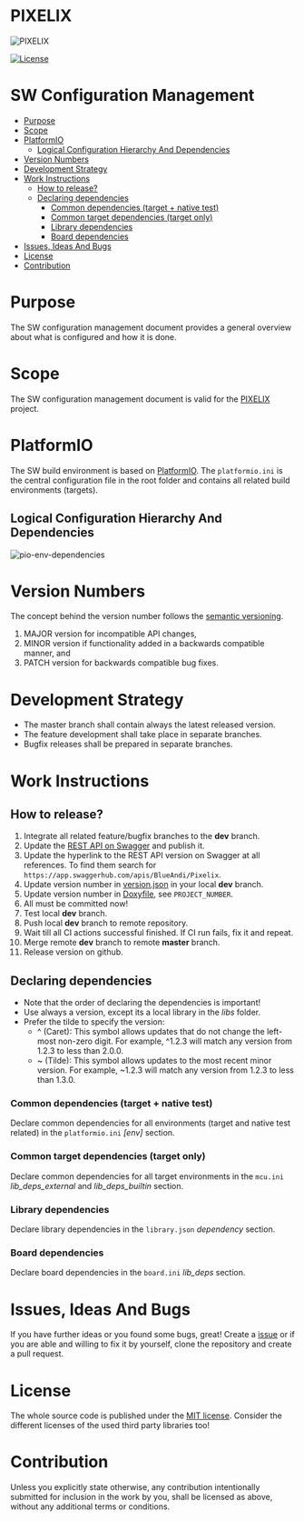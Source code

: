 # PIXELIX <!-- omit in toc -->
![PIXELIX](../images/LogoBlack.png)

[![License](https://img.shields.io/badge/license-MIT-blue.svg)](http://choosealicense.com/licenses/mit/)

# SW Configuration Management  <!-- omit in toc -->

* [Purpose](#purpose)
* [Scope](#scope)
* [PlatformIO](#platformio)
  * [Logical Configuration Hierarchy And Dependencies](#logical-configuration-hierarchy-and-dependencies)
* [Version Numbers](#version-numbers)
* [Development Strategy](#development-strategy)
* [Work Instructions](#work-instructions)
  * [How to release?](#how-to-release)
  * [Declaring dependencies](#declaring-dependencies)
    * [Common dependencies (target + native test)](#common-dependencies-target--native-test)
    * [Common target dependencies (target only)](#common-target-dependencies-target-only)
    * [Library dependencies](#library-dependencies)
    * [Board dependencies](#board-dependencies)
* [Issues, Ideas And Bugs](#issues-ideas-and-bugs)
* [License](#license)
* [Contribution](#contribution)

# Purpose
The SW configuration management document provides a general overview about what is configured and how it is done.

# Scope
The SW configuration management document is valid for the [PIXELIX](https://github.com/BlueAndi/esp-rgb-led-matrix) project.

# PlatformIO
The SW build environment is based on [PlatformIO](https://platformio.org/). The ```platformio.ini``` is the central configuration file in the root folder and contains all related build environments (targets).

## Logical Configuration Hierarchy And Dependencies

![pio-env-dependencies](https://www.plantuml.com/plantuml/proxy?cache=no&src=https://raw.githubusercontent.com/BlueAndi/esp-rgb-led-matrix/master/doc/config/uml/pio-env-dependencies.wsd)

# Version Numbers
The concept behind the version number follows the [semantic versioning](https://semver.org/).

1. MAJOR version for incompatible API changes,
2. MINOR version if functionality added in a backwards compatible manner, and
2. PATCH version for backwards compatible bug fixes.

# Development Strategy
* The master branch shall contain always the latest released version.
* The feature development shall take place in separate branches.
* Bugfix releases shall be prepared in separate branches.

# Work Instructions

## How to release?

1. Integrate all related feature/bugfix branches to the **dev** branch.
2. Update the [REST API on Swagger](https://app.swaggerhub.com/apis/BlueAndi/Pixelix) and publish it.
3. Update the hyperlink to the REST API version on Swagger at all references. To find them search for ```https://app.swaggerhub.com/apis/BlueAndi/Pixelix```.
4. Update version number in [version.json](../data/version.json) in your local **dev** branch.
5. Update version number in [Doxyfile](./doxygen/Doxyfile), see ```PROJECT_NUMBER```.
6. All must be committed now!
7. Test local **dev** branch.
8. Push local **dev** branch to remote repository.
9. Wait till all CI actions successful finished. If CI run fails, fix it and repeat.
10. Merge remote **dev** branch to remote **master** branch.
11. Release version on github.

## Declaring dependencies
* Note that the order of declaring the dependencies is important!
* Use always a version, except its a local library in the _libs_ folder.
* Prefer the tilde to specify the version:
    * ^ (Caret): This symbol allows updates that do not change the left-most non-zero digit. For example, ^1.2.3 will match any version from 1.2.3 to less than 2.0.0.
    * ~ (Tilde): This symbol allows updates to the most recent minor version. For example, ~1.2.3 will match any version from 1.2.3 to less than 1.3.0.

### Common dependencies (target + native test)
Declare common dependencies for all environments (target and native test related) in the ```platformio.ini``` _[env]_ section.

### Common target dependencies (target only)
Declare common dependencies for all target environments in the ```mcu.ini``` _lib\_deps\_external_ and _lib\_deps\_builtin_ section.

### Library dependencies
Declare library dependencies in the ```library.json``` _dependency_ section.

### Board dependencies
Declare board dependencies in the ```board.ini``` _lib\_deps_ section.

# Issues, Ideas And Bugs
If you have further ideas or you found some bugs, great! Create a [issue](https://github.com/BlueAndi/esp-rgb-led-matrix/issues) or if you are able and willing to fix it by yourself, clone the repository and create a pull request.

# License
The whole source code is published under the [MIT license](http://choosealicense.com/licenses/mit/).
Consider the different licenses of the used third party libraries too!

# Contribution
Unless you explicitly state otherwise, any contribution intentionally submitted for inclusion in the work by you, shall be licensed as above, without any
additional terms or conditions.
